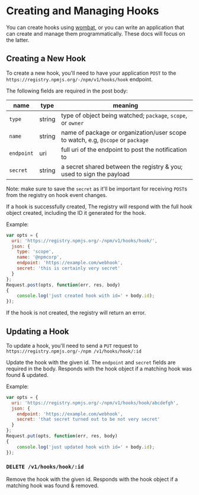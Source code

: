 # Creating and Managing Hooks

You can create hooks using [wombat](https://www.npmjs.com/package/wombat), or you can write
an application that can create and manage them programmatically.
These docs will focus on the latter.

## Creating a New Hook

To create a new hook, you'll need to have your application `POST` to
the `https://registry.npmjs.org/-/npm/v1/hooks/hook` endpoint.

The following fields are required in the post body:

| name | type | meaning |
| ---- | ---- | ------- |
| `type` | string | type of object being watched; `package`, `scope`, or `owner` |
| `name` | string | name of package or organization/user scope to watch, e.g, `@scope` or `package` |
| `endpoint` | uri | full uri of the endpoint to post the notification to |
| `secret` | string | a secret shared between the registry & you; used to sign the payload |

Note: make sure to save the `secret` as it'll be important for receiving `POST`s
from the registry on hook event changes.

If a hook is successfully created, The registry will respond with the full hook object created,
including the ID it generated for the hook.

Example:

```js
var opts = {
  uri: 'https://registry.npmjs.org/-/npm/v1/hooks/hook/',
  json: {
    type: 'scope',
    name: '@npmcorp',
    endpoint: 'https://example.com/webhook',
    secret: 'this is certainly very secret'
  }
};
Request.post(opts, function(err, res, body)
{
    console.log('just created hook with id=' + body.id);
});
```

If the hook is not created, the registry will return an error.

## Updating a Hook

To update a hook, you'll need to send a `PUT` request to 
`https://registry.npmjs.org/-/npm /v1/hooks/hook/:id`

Update the hook with the given id. The `endpoint` and `secret` fields are required in the body. Responds with the hook object if a matching hook was found & updated.

Example:

```js
var opts = {
  uri: 'https://registry.npmjs.org/-/npm/v1/hooks/hook/abcdefgh',
  json: {
    endpoint: 'https://example.com/webhook',
    secret: 'that secret turned out to be not very secret'
  }
};
Request.put(opts, function(err, res, body)
{
    console.log('just updated hook with id=' + body.id);
});
```

### `DELETE /v1/hooks/hook/:id`

Remove the hook with the given id. Responds with the hook object if a matching hook was found & removed.
